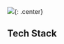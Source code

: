 ![](https://capsule-render.vercel.app/api?type=cylinder&color=auto&height=300&section=header&text=S%20Y%20O%20N&fontSize=100&rotate=5){: .center}
  
  ## Tech Stack
  ### 
</div>

<!--
**Syon0303/Syon0303** is a ✨ _special_ ✨ repository because its `README.md` (this file) appears on your GitHub profile.

Here are some ideas to get you started:

- 🔭 I’m currently working on ...
- 🌱 I’m currently learning ...
- 👯 I’m looking to collaborate on ...
- 🤔 I’m looking for help with ...
- 💬 Ask me about ...
- 📫 How to reach me: ...
- 😄 Pronouns: ...
- ⚡ Fun fact: ...
-->
